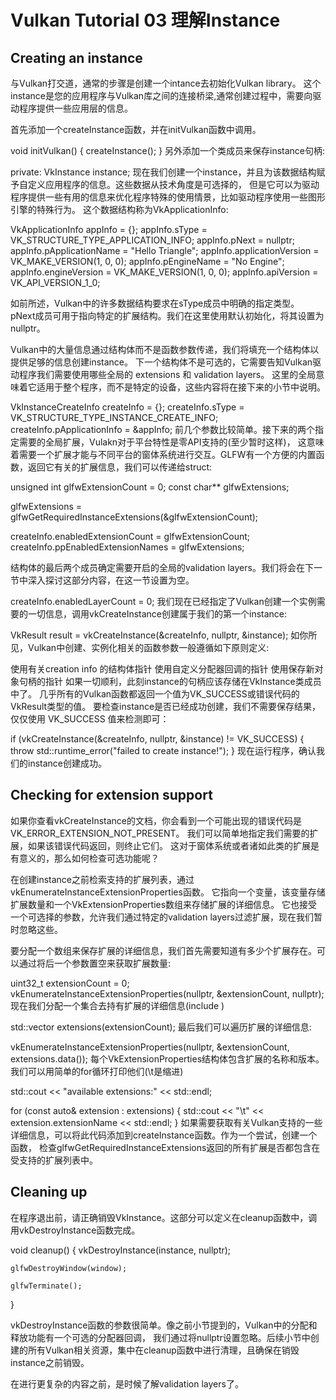 # Vulkan Tutorial 03 理解Instance

## Creating an instance
与Vulkan打交道，通常的步骤是创建一个intance去初始化Vulkan library。
这个instance是您的应用程序与Vulkan库之间的连接桥梁,通常创建过程中，需要向驱动程序提供一些应用层的信息。

首先添加一个createInstance函数，并在initVulkan函数中调用。

void initVulkan() {
    createInstance();
}
另外添加一个类成员来保存instance句柄:

private:
VkInstance instance;
现在我们创建一个instance，并且为该数据结构赋予自定义应用程序的信息。这些数据从技术角度是可选择的，
但是它可以为驱动程序提供一些有用的信息来优化程序特殊的使用情景，比如驱动程序使用一些图形引擎的特殊行为。
这个数据结构称为VkApplicationInfo:

VkApplicationInfo appInfo = {};
appInfo.sType = VK_STRUCTURE_TYPE_APPLICATION_INFO;
appInfo.pNext = nullptr;
appInfo.pApplicationName = "Hello Triangle";
appInfo.applicationVersion = VK_MAKE_VERSION(1, 0, 0);
appInfo.pEngineName = "No Engine";
appInfo.engineVersion = VK_MAKE_VERSION(1, 0, 0);
appInfo.apiVersion = VK_API_VERSION_1_0;

如前所述，Vulkan中的许多数据结构要求在sType成员中明确的指定类型。
pNext成员可用于指向特定的扩展结构。我们在这里使用默认初始化，将其设置为nullptr。

Vulkan中的大量信息通过结构体而不是函数参数传递，我们将填充一个结构体以提供足够的信息创建instance。
下一个结构体不是可选的，它需要告知Vulkan驱动程序我们需要使用哪些全局的 extensions 和 validation layers。
这里的全局意味着它适用于整个程序，而不是特定的设备，这些内容将在接下来的小节中说明。

VkInstanceCreateInfo createInfo = {};
createInfo.sType = VK_STRUCTURE_TYPE_INSTANCE_CREATE_INFO;
createInfo.pApplicationInfo = &appInfo;
前几个参数比较简单。接下来的两个指定需要的全局扩展，Vulakn对于平台特性是零API支持的(至少暂时这样)，
这意味着需要一个扩展才能与不同平台的窗体系统进行交互。GLFW有一个方便的内置函数，返回它有关的扩展信息，我们可以传递给struct:

unsigned int glfwExtensionCount = 0;
const char** glfwExtensions;

glfwExtensions = glfwGetRequiredInstanceExtensions(&glfwExtensionCount);

createInfo.enabledExtensionCount = glfwExtensionCount;
createInfo.ppEnabledExtensionNames = glfwExtensions;

结构体的最后两个成员确定需要开启的全局的validation layers。我们将会在下一节中深入探讨这部分内容，在这一节设置为空。

createInfo.enabledLayerCount = 0;
我们现在已经指定了Vulkan创建一个实例需要的一切信息，调用vkCreateInstance创建属于我们的第一个instance:

VkResult result = vkCreateInstance(&createInfo, nullptr, &instance);
如你所见，Vulkan中创建、实例化相关的函数参数一般遵循如下原则定义:

使用有关creation info 的结构体指针
使用自定义分配器回调的指针
使用保存新对象句柄的指针
如果一切顺利，此刻instance的句柄应该存储在VkInstance类成员中了。
几乎所有的Vulkan函数都返回一个值为VK_SUCCESS或错误代码的VkResult类型的值。
要检查instance是否已经成功创建，我们不需要保存结果，仅仅使用 VK_SUCCESS 值来检测即可：

if (vkCreateInstance(&createInfo, nullptr, &instance) != VK_SUCCESS) {
    throw std::runtime_error("failed to create instance!");
}
现在运行程序，确认我们的instance创建成功。

## Checking for extension support
如果你查看vkCreateInstance的文档，你会看到一个可能出现的错误代码是VK_ERROR_EXTENSION_NOT_PRESENT。
我们可以简单地指定我们需要的扩展，如果该错误代码返回，则终止它们。
这对于窗体系统或者诸如此类的扩展是有意义的，那么如何检查可选功能呢？

在创建instance之前检索支持的扩展列表，通过vkEnumerateInstanceExtensionProperties函数。
它指向一个变量，该变量存储扩展数量和一个VkExtensionProperties数组来存储扩展的详细信息。
它也接受一个可选择的参数，允许我们通过特定的validation layers过滤扩展，现在我们暂时忽略这些。

要分配一个数组来保存扩展的详细信息，我们首先需要知道有多少个扩展存在。可以通过将后一个参数置空来获取扩展数量:

uint32_t extensionCount = 0;
vkEnumerateInstanceExtensionProperties(nullptr, &extensionCount, nullptr);
现在我们分配一个集合去持有扩展的详细信息(include <vector>)

std::vector<VkExtensionProperties> extensions(extensionCount);
最后我们可以遍历扩展的详细信息:

vkEnumerateInstanceExtensionProperties(nullptr, &extensionCount, extensions.data());
每个VkExtensionProperties结构体包含扩展的名称和版本。我们可以用简单的for循环打印他们(\t是缩进)

std::cout << "available extensions:" << std::endl;

for (const auto& extension : extensions) {
    std::cout << "\t" << extension.extensionName << std::endl;
}
如果需要获取有关Vulkan支持的一些详细信息，可以将此代码添加到createInstance函数。作为一个尝试，创建一个函数，
检查glfwGetRequiredInstanceExtensions返回的所有扩展是否都包含在受支持的扩展列表中。

## Cleaning up
在程序退出前，请正确销毁VkInstance。这部分可以定义在cleanup函数中，调用vkDestroyInstance函数完成。

void cleanup() {
    vkDestroyInstance(instance, nullptr);

    glfwDestroyWindow(window);

    glfwTerminate();
}

vkDestroyInstance函数的参数很简单。像之前小节提到的，Vulkan中的分配和释放功能有一个可选的分配器回调，
我们通过将nullptr设置忽略。后续小节中创建的所有Vulkan相关资源，集中在cleanup函数中进行清理，且确保在销毁instance之前销毁。

在进行更复杂的内容之前，是时候了解validation layers了。
